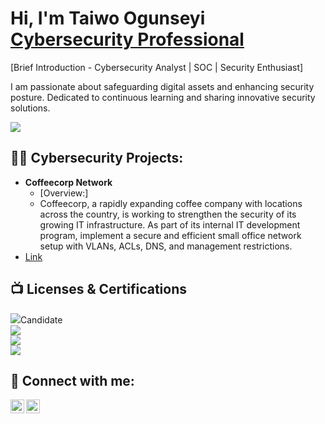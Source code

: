 <h1>Hi, I'm Taiwo Ogunseyi <br/> <a href="https://www.linkedin.com/in/taiwo-blessing-ogunseyi-8461b074/">Cybersecurity Professional</a> </h1>

[Brief Introduction - Cybersecurity Analyst | SOC | Security Enthusiast]

I am passionate about safeguarding digital assets and enhancing security posture. Dedicated to continuous learning and sharing innovative security solutions. 

<a href="https://www.linkedin.com/in/taiwo-blessing-ogunseyi-8461b074/"><img src="https://img.shields.io/badge/-LinkedIn-0072b1?&style=for-the-badge&logo=linkedin&logoColor=white" /></a>

<h2>👨‍💻 Cybersecurity Projects:</h2>

- <b>Coffeecorp Network</b>
  - [Overview:]
  - Coffeecorp, a rapidly expanding coffee company with locations across the country, is working to strengthen the security of its growing IT infrastructure. As part of its internal IT development program, implement a secure and efficient small office network setup with VLANs, ACLs, DNS, and management restrictions.
 - <a href="https://github.com/Taiwo-Ogunseyi/Coffeecorp-Network"> Link </a>

<h2>📺 Licenses & Certifications </h2>

<div>
<img src="https://img.shields.io/badge/-Security%2B-FF0000?&style=for-the-badge&logo=CompTIA&logoColor=white"/>Candidate
</div>
<div>
<a href="https://www.credly.com/badges/2b33e49f-75ad-47c7-b872-d73841ccba5c/print">
<img src="https://img.shields.io/badge/-Junior Cybersecurity Analyst-000080?&style=for-the-badge&logo=Cisco&logoColor=white" /></a>
</div>
<div>
<a href="https://www.credly.com/badges/1110380f-316f-4b55-9545-2fe157e5cd2e/print">
<img src="https://img.shields.io/badge/-Network Defense-006400?&style=for-the-badge&logo=Cisco&logoColor=white" /></a>
</div>
<div>
<a href="https://www.credly.com/badges/b43be33a-0ee4-4895-b3e1-c5f9dfbed5be/linked_in_profile">
<img src="https://img.shields.io/badge/-Cybersecurity Essential-007ACC?&style=for-the-badge&logo=Cisco&logoColor=white" /></a>
</div>

<h2> 🤳 Connect with me:</h2>


[<img align="left" alt="JoshMadakor | LinkedIn" width="22px" src="https://cdn.jsdelivr.net/npm/simple-icons@v3/icons/linkedin.svg" />][linkedin]
[<img align="left" alt="JoshMadakor | Instagram" width="22px" src="https://cdn.jsdelivr.net/npm/simple-icons@v3/icons/instagram.svg" />][instagram]


[instagram]: https://www.instagram.com/
[linkedin]: https://www.linkedin.com/in/taiwo-blessing-ogunseyi-8461b074/

<!--


Here are some ideas to get you started:

- 🔭 I’m currently working on ...
- 🌱 I’m currently learning ...
- 👯 I’m looking to collaborate on ...
- 🤔 I’m looking for help with ...
- 💬 Ask me about ...
- 📫 How to reach me: ...
- 😄 Pronouns: ...
- ⚡ Fun fact: ...
-->
